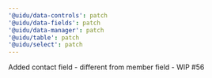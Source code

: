 ```yaml
---
'@uidu/data-controls': patch
'@uidu/data-fields': patch
'@uidu/data-manager': patch
'@uidu/table': patch
'@uidu/select': patch
---
```


Added contact field - different from member field - WIP #56

